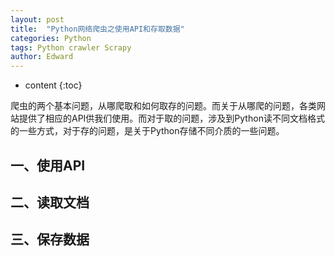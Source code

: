 ```yaml
---
layout: post
title:  "Python网络爬虫之使用API和存取数据"
categories: Python
tags: Python crawler Scrapy
author: Edward
---
```


* content
{:toc}

爬虫的两个基本问题，从哪爬取和如何取存的问题。而关于从哪爬的问题，各类网站提供了相应的API供我们使用。而对于取的问题，涉及到Python读不同文档格式的一些方式，对于存的问题，是关于Python存储不同介质的一些问题。





## 一、使用API


## 二、读取文档


## 三、保存数据